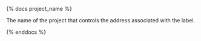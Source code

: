 {% docs project_name %}

The name of the project that controls the address associated with the label.

{% enddocs %}
